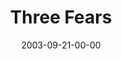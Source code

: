 ---
layout: message
category: message
series: "Fear Factor"
title: "Three Fears"
date: 2003-09-21-00-00
message_id: 205
audio: "http://s3.amazonaws.com/crossroads-media/messages/audio/FF_03_09-21-03_Three_Fears.mp3"
audio-duration: "36:33"
tag: 
 - fear
 - moses
 - control
 - wells
 - love
 - desert
explicit: false
---